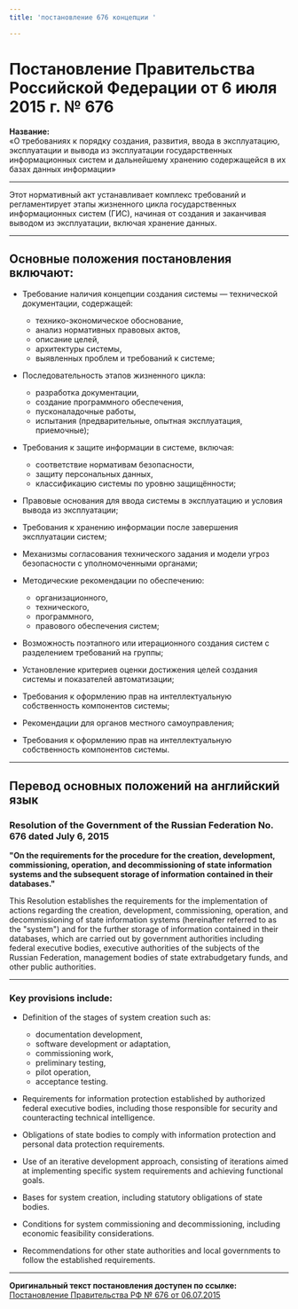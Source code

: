 ```yaml
---
title: 'постановление 676 концепции '

---
```


# Постановление Правительства Российской Федерации от 6 июля 2015 г. № 676

**Название:**  
«О требованиях к порядку создания, развития, ввода в эксплуатацию, эксплуатации и вывода из эксплуатации государственных информационных систем и дальнейшему хранению содержащейся в их базах данных информации»

---

Этот нормативный акт устанавливает комплекс требований и регламентирует этапы жизненного цикла государственных информационных систем (ГИС), начиная от создания и заканчивая выводом из эксплуатации, включая хранение данных.

---

## Основные положения постановления включают:

- Требование наличия концепции создания системы — технической документации, содержащей:
  - технико-экономическое обоснование,
  - анализ нормативных правовых актов,
  - описание целей,
  - архитектуры системы,
  - выявленных проблем и требований к системе;

- Последовательность этапов жизненного цикла:
  - разработка документации,
  - создание программного обеспечения,
  - пусконаладочные работы,
  - испытания (предварительные, опытная эксплуатация, приемочные);

- Требования к защите информации в системе, включая:
  - соответствие нормативам безопасности,
  - защиту персональных данных,
  - классификацию системы по уровню защищённости;

- Правовые основания для ввода системы в эксплуатацию и условия вывода из эксплуатации;

- Требования к хранению информации после завершения эксплуатации систем;

- Механизмы согласования технического задания и модели угроз безопасности с уполномоченными органами;

- Методические рекомендации по обеспечению:
  - организационного,
  - технического,
  - программного,
  - правового обеспечения систем;

- Возможность поэтапного или итерационного создания систем с разделением требований на группы;

- Установление критериев оценки достижения целей создания системы и показателей автоматизации;

- Требования к оформлению прав на интеллектуальную собственность компонентов системы;

- Рекомендации для органов местного самоуправления;

- Требования к оформлению прав на интеллектуальную собственность компонентов системы.

---

## Перевод основных положений на английский язык

### Resolution of the Government of the Russian Federation No. 676 dated July 6, 2015

**"On the requirements for the procedure for the creation, development, commissioning, operation, and decommissioning of state information systems and the subsequent storage of information contained in their databases."**

This Resolution establishes the requirements for the implementation of actions regarding the creation, development, commissioning, operation, and decommissioning of state information systems (hereinafter referred to as the "system") and for the further storage of information contained in their databases, which are carried out by government authorities including federal executive bodies, executive authorities of the subjects of the Russian Federation, management bodies of state extrabudgetary funds, and other public authorities.

---

### Key provisions include:

- Definition of the stages of system creation such as:
  - documentation development,
  - software development or adaptation,
  - commissioning work,
  - preliminary testing,
  - pilot operation,
  - acceptance testing.

- Requirements for information protection established by authorized federal executive bodies, including those responsible for security and counteracting technical intelligence.

- Obligations of state bodies to comply with information protection and personal data protection requirements.

- Use of an iterative development approach, consisting of iterations aimed at implementing specific system requirements and achieving functional goals.

- Bases for system creation, including statutory obligations of state bodies.

- Conditions for system commissioning and decommissioning, including economic feasibility considerations.

- Recommendations for other state authorities and local governments to follow the established requirements.

---

**Оригинальный текст постановления доступен по ссылке:**  
[Постановление Правительства РФ № 676 от 06.07.2015](http://publication.pravo.gov.ru/Document/View/0001201507080013?utm_source=perplexity)
